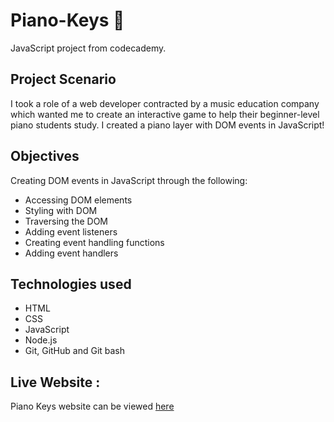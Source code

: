 # Piano-Keys 	:musical_keyboard:

JavaScript project from codecademy.


## Project Scenario

I took a role of a web developer contracted by a music education company which wanted me to create an interactive game to help their beginner-level piano students study. I created a piano layer with DOM events in JavaScript!

## Objectives
Creating DOM events in JavaScript through the following:
  * Accessing DOM elements
  * Styling with DOM
  * Traversing the DOM
  * Adding event listeners
  * Creating event handling functions
  * Adding event handlers

## Technologies used
* HTML
* CSS
* JavaScript
* Node.js
* Git, GitHub and Git bash

## Live Website :

Piano Keys website can be viewed [here](https://bea-pan.github.io/Piano-Keys/)
